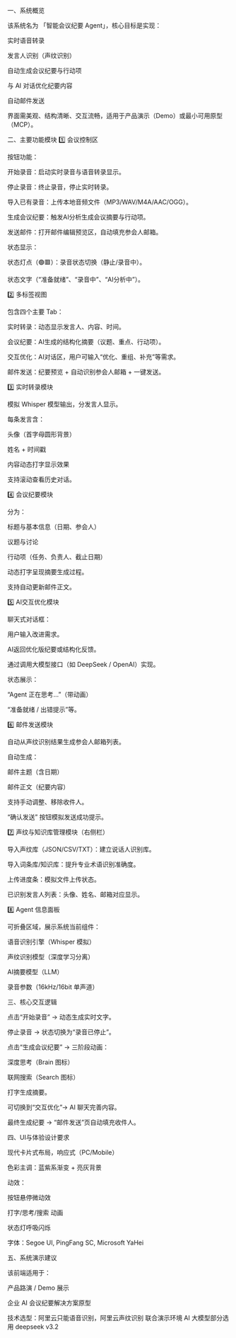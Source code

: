 一、系统概览

该系统名为 「智能会议纪要 Agent」，核心目标是实现：

实时语音转录

发言人识别（声纹识别）

自动生成会议纪要与行动项

与 AI 对话优化纪要内容

自动邮件发送

界面需美观、结构清晰、交互流畅，适用于产品演示（Demo）或最小可用原型（MCP）。

二、主要功能模块
1️⃣ 会议控制区

按钮功能：

开始录音：启动实时录音与语音转录显示。

停止录音：终止录音，停止实时转录。

导入已有录音：上传本地音频文件（MP3/WAV/M4A/AAC/OGG）。

生成会议纪要：触发AI分析生成会议摘要与行动项。

发送邮件：打开邮件编辑预览区，自动填充参会人邮箱。

状态显示：

状态灯点（🟢🟥）：录音状态切换（静止/录音中）。

状态文字（“准备就绪”、“录音中”、“AI分析中”）。

2️⃣ 多标签视图

包含四个主要 Tab：

实时转录：动态显示发言人、内容、时间。

会议纪要：AI生成的结构化摘要（议题、重点、行动项）。

交互优化：AI对话区，用户可输入“优化、重组、补充”等需求。

邮件发送：纪要预览 + 自动识别参会人邮箱 + 一键发送。

3️⃣ 实时转录模块

模拟 Whisper 模型输出，分发言人显示。

每条发言含：

头像（首字母圆形背景）

姓名 + 时间戳

内容动态打字显示效果

支持滚动查看历史对话。

4️⃣ 会议纪要模块

分为：

标题与基本信息（日期、参会人）

议题与讨论

行动项（任务、负责人、截止日期）

动态打字呈现摘要生成过程。

支持自动更新邮件正文。

5️⃣ AI交互优化模块

聊天式对话框：

用户输入改进需求。

AI返回优化版纪要或结构化反馈。

通过调用大模型接口（如 DeepSeek / OpenAI）实现。

状态展示：

“Agent 正在思考…”（带动画）

“准备就绪 / 出错提示”等。

6️⃣ 邮件发送模块

自动从声纹识别结果生成参会人邮箱列表。

自动生成：

邮件主题（含日期）

邮件正文（纪要内容）

支持手动调整、移除收件人。

“确认发送” 按钮模拟发送成功提示。

7️⃣ 声纹与知识库管理模块（右侧栏）

导入声纹库（JSON/CSV/TXT）：建立说话人识别库。

导入词条库/知识库：提升专业术语识别准确度。

上传进度条：模拟文件上传状态。

已识别发言人列表：头像、姓名、邮箱对应显示。

8️⃣ Agent 信息面板

可折叠区域，展示系统当前组件：

语音识别引擎（Whisper 模拟）

声纹识别模型（深度学习分离）

AI摘要模型（LLM）

录音参数（16kHz/16bit 单声道）

三、核心交互逻辑

点击“开始录音” → 动态生成实时文字。

停止录音 → 状态切换为“录音已停止”。

点击“生成会议纪要” → 三阶段动画：

深度思考（Brain 图标）

联网搜索（Search 图标）

打字生成摘要。

可切换到“交互优化”→ AI 聊天完善内容。

最终生成纪要 → “邮件发送”页自动填充收件人。

四、UI与体验设计要求

现代卡片式布局，响应式（PC/Mobile）

色彩主调：蓝紫系渐变 + 亮灰背景

动效：

按钮悬停微动效

打字/思考/搜索 动画

状态灯呼吸闪烁

字体：Segoe UI, PingFang SC, Microsoft YaHei

五、系统演示建议

该前端适用于：

产品路演 / Demo 展示

企业 AI 会议纪要解决方案原型

技术选型：阿里云只能语音识别，阿里云声纹识别 联合演示环境
AI 大模型部分选用 deepseek v3.2